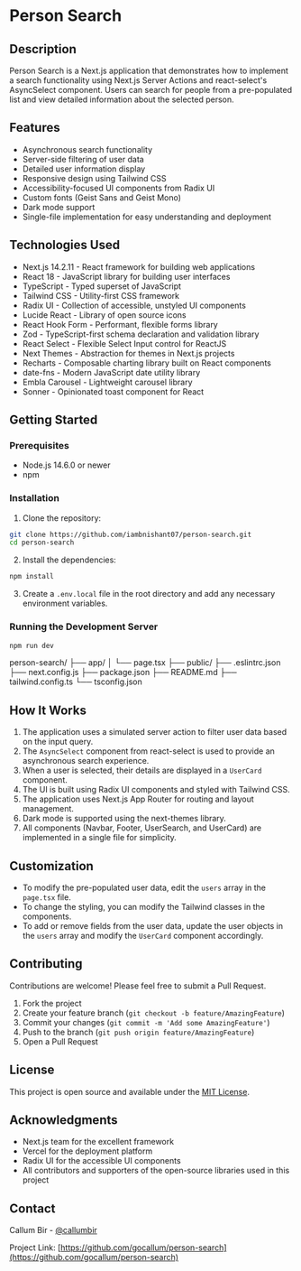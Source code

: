 # Person Search

## Description

Person Search is a Next.js application that demonstrates how to implement a search functionality using Next.js Server Actions and react-select's AsyncSelect component. Users can search for people from a pre-populated list and view detailed information about the selected person.

## Features

- Asynchronous search functionality
- Server-side filtering of user data
- Detailed user information display
- Responsive design using Tailwind CSS
- Accessibility-focused UI components from Radix UI
- Custom fonts (Geist Sans and Geist Mono)
- Dark mode support
- Single-file implementation for easy understanding and deployment

## Technologies Used

- Next.js 14.2.11 - React framework for building web applications
- React 18 - JavaScript library for building user interfaces
- TypeScript - Typed superset of JavaScript
- Tailwind CSS - Utility-first CSS framework
- Radix UI - Collection of accessible, unstyled UI components
- Lucide React - Library of open source icons
- React Hook Form - Performant, flexible forms library
- Zod - TypeScript-first schema declaration and validation library
- React Select - Flexible Select Input control for ReactJS
- Next Themes - Abstraction for themes in Next.js projects
- Recharts - Composable charting library built on React components
- date-fns - Modern JavaScript date utility library
- Embla Carousel - Lightweight carousel library
- Sonner - Opinionated toast component for React

## Getting Started

### Prerequisites

- Node.js 14.6.0 or newer
- npm

### Installation

1. Clone the repository:

```bash
git clone https://github.com/iambnishant07/person-search.git
cd person-search
```


2. Install the dependencies:

```bash 
npm install

```



3. Create a `.env.local` file in the root directory and add any necessary environment variables.

### Running the Development Server


```bash
npm run dev
```

person-search/
├── app/
│   └── page.tsx
├── public/
├── .eslintrc.json
├── next.config.js
├── package.json
├── README.md
├── tailwind.config.ts
└── tsconfig.json


## How It Works

1. The application uses a simulated server action to filter user data based on the input query.
2. The `AsyncSelect` component from react-select is used to provide an asynchronous search experience.
3. When a user is selected, their details are displayed in a `UserCard` component.
4. The UI is built using Radix UI components and styled with Tailwind CSS.
5. The application uses Next.js App Router for routing and layout management.
6. Dark mode is supported using the next-themes library.
7. All components (Navbar, Footer, UserSearch, and UserCard) are implemented in a single file for simplicity.

## Customization

- To modify the pre-populated user data, edit the `users` array in the `page.tsx` file.
- To change the styling, you can modify the Tailwind classes in the components.
- To add or remove fields from the user data, update the user objects in the `users` array and modify the `UserCard` component accordingly.

## Contributing

Contributions are welcome! Please feel free to submit a Pull Request.

1. Fork the project
2. Create your feature branch (`git checkout -b feature/AmazingFeature`)
3. Commit your changes (`git commit -m 'Add some AmazingFeature'`)
4. Push to the branch (`git push origin feature/AmazingFeature`)
5. Open a Pull Request

## License

This project is open source and available under the [MIT License](LICENSE).

## Acknowledgments

- Next.js team for the excellent framework
- Vercel for the deployment platform
- Radix UI for the accessible UI components
- All contributors and supporters of the open-source libraries used in this project

## Contact

Callum Bir - [@callumbir](https://twitter.com/callumbir) 

Project Link: [https://github.com/gocallum/person-search](https://github.com/gocallum/person-search)
